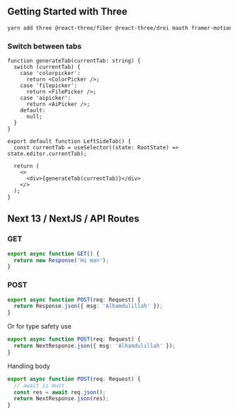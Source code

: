 ## Getting Started with Three

```sh
yarn add three @react-three/fiber @react-three/drei maath framer-motion
```

### Switch between tabs

```tsx
function generateTab(currentTab: string) {
  switch (currentTab) {
    case 'colorpicker':
      return <ColorPicker />;
    case 'filepicker':
      return <FilePicker />;
    case 'aipicker':
      return <AiPicker />;
    default:
      null;
  }
}
```

```tsx
export default function LeftSideTab() {
  const currentTab = useSelector((state: RootState) => state.editor.currentTab);

  return (
    <>
      <div>{generateTab(currentTab)}</div>
    </>
  );
}
```

## Next 13 / NextJS / API Routes

### GET

```ts
export async function GET() {
  return new Response('Hi man');
}
```

### POST

```ts
export async function POST(req: Request) {
  return Response.json({ msg: 'Alhamdulillah' });
}
```

Or for type safety use

```ts
export async function POST(req: Request) {
  return NextResponse.json({ msg: 'Alhamdulillah' });
}
```

Handling body

```ts
export async function POST(req: Request) {
  // await is must
  const res = await req.json();
  return NextResponse.json(res);
}
```
